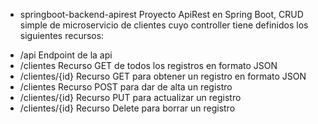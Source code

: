 - springboot-backend-apirest
Proyecto ApiRest en Spring Boot, CRUD simple de microservicio de clientes cuyo controller tiene definidos los siguientes recursos:
* /api
Endpoint de la api
* /clientes
Recurso GET de todos los registros en formato JSON
* /clientes/{id}
Recurso GET para obtener un registro en formato JSON
* /clientes
Recurso POST para dar de alta un registro
* /clientes/{id}
Recurso PUT para actualizar un registro
* /clientes/{id}
Recurso Delete para borrar un registro
